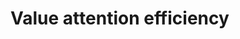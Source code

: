 # Value attention efficiency

<!-- {BearID:C325AB94-4BF7-46C4-858B-FB98A3E24982-19285-000029623A40A594} -->

